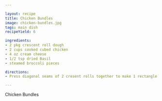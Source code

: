 ```yaml
---

layout: recipe
title: Chicken Bundles
image: chicken-bundles.jpg
tags: main dish
recipeYield: 6

ingredients:
- 2 pkg crescent roll dough
- 2 cups cooked cubed chicken
- 4 oz cream cheese
- 1/2 tsp dried Basil
- steamed broccoli pieces

directions:
- Press diagonal seams of 2 cresent rolls together to make 1 rectangle.  Spread cream cheese over crescent rolls and sprinkle with basil.  Stack Chicken and broccoli on rolls.  Pull up corners and pinch closed forming little bundles.  Place on cookie sheet and bake at 325 degrees for 20-25 minutes.

---
```


Chicken Bundles